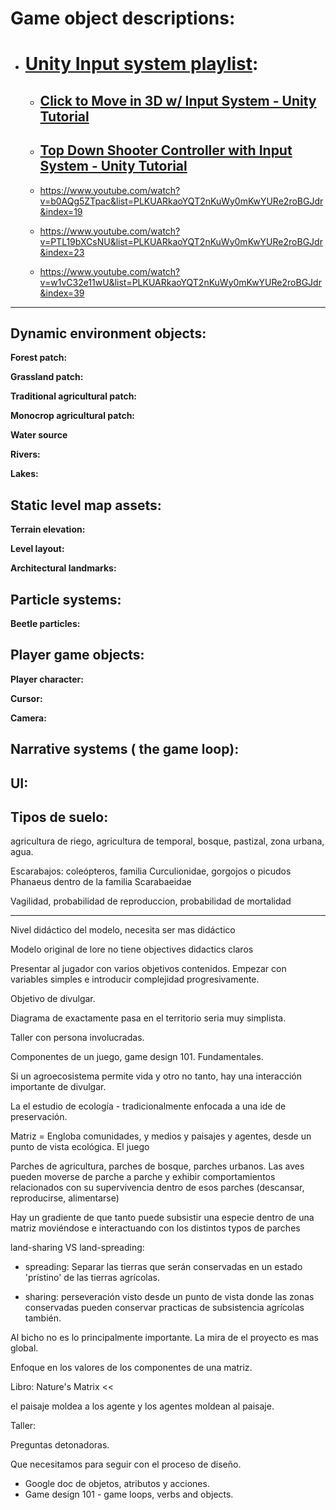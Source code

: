 # Game object descriptions:

- # [Unity Input system playlist](https://youtube.com/playlist?list=PLKUARkaoYQT2nKuWy0mKwYURe2roBGJdr&si=Sh1Cs4LGtDW5DWL3):
	- ## [Click to Move in 3D w/ Input System - Unity Tutorial](https://www.youtube.com/watch?v=zZDiC0aOXDY&list=PLKUARkaoYQT2nKuWy0mKwYURe2roBGJdr&index=34)
	- ## [Top Down Shooter Controller with Input System - Unity Tutorial](https://www.youtube.com/watch?v=zZDiC0aOXDY&list=PLKUARkaoYQT2nKuWy0mKwYURe2roBGJdr&index=34)
	
	- https://www.youtube.com/watch?v=b0AQg5ZTpac&list=PLKUARkaoYQT2nKuWy0mKwYURe2roBGJdr&index=19
	- https://www.youtube.com/watch?v=PTL19bXCsNU&list=PLKUARkaoYQT2nKuWy0mKwYURe2roBGJdr&index=23
	- https://www.youtube.com/watch?v=w1vC32e11wU&list=PLKUARkaoYQT2nKuWy0mKwYURe2roBGJdr&index=39
	


---
## **Dynamic environment objects:**

**Forest patch:**

**Grassland patch:**

**Traditional agricultural patch:**

**Monocrop agricultural patch:**

**Water source**

**Rivers:**

**Lakes:**

## Static level map assets:

**Terrain elevation:**

**Level layout:**

**Architectural landmarks:**

## Particle systems:

**Beetle particles:**

## Player game objects:
**Player character:**

**Cursor:**

**Camera:**

## Narrative systems ( the game loop):

## UI:




## Tipos de suelo:

agricultura de riego, 
agricultura de temporal, 
bosque,
pastizal, 
zona urbana,
agua.

Escarabajos:
coleópteros, familia Curculionidae, gorgojos o picudos
Phanaeus dentro de la familia Scarabaeidae

Vagilidad, probabilidad de reproduccion, probabilidad de mortalidad

---

Nivel didáctico del modelo, necesita ser mas didáctico

Modelo original de lore no tiene objectives didactics claros

Presentar al jugador con varios objetivos contenidos. Empezar con variables simples e introducir complejidad progresivamente.

Objetivo de divulgar.

Diagrama de exactamente pasa en el territorio seria muy simplista. 

Taller con persona involucradas.

Componentes de un juego, game design 101. Fundamentales. 

Si un agroecosistema permite vida y otro no tanto, hay una interacción importante de divulgar.

La el estudio de ecología - tradicionalmente enfocada a una ide de preservación. 

Matriz = Engloba comunidades, y medios y paisajes y agentes, desde un punto de vista ecológica. El juego 

Parches de agricultura, parches de bosque, parches urbanos. Las aves pueden moverse de parche a parche y exhibir comportamientos relacionados con su supervivencia dentro de esos parches (descansar, reproducirse, alimentarse)

Hay un gradiente de que tanto puede subsistir una especie dentro de una matriz moviéndose e interactuando con los distintos typos de parches 

land-sharing VS land-spreading:

- spreading: Separar las tierras que serán conservadas en un estado 'prístino' de las tierras agrícolas. 

- sharing: perseveración visto desde un punto de vista donde las zonas conservadas pueden conservar practicas de subsistencia agrícolas también.

Al bicho no es lo principalmente importante. La mira de el proyecto es mas global.

 Enfoque en los valores de los componentes de una matriz.

Libro: Nature's Matrix << 

el paisaje moldea a los agente y los agentes moldean al paisaje.

Taller: 

Preguntas detonadoras.

Que necesitamos para seguir con el proceso de diseño.

- Google doc de objetos, atributos y acciones.
- Game design 101 - game loops, verbs and objects.
